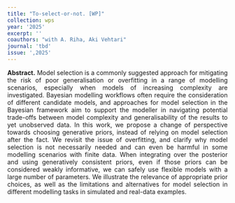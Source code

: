 ```yaml
---
title: "To-select-or-not. [WP]"
collection: wps
year: '2025' 
excerpt: ''
coauthors: "with A. Riha, Aki Vehtari"
journal: 'tbd'
issue: ',2025'
---
```

<p align="justify"> <b>Abstract.</b> Model selection is a commonly suggested approach for mitigating the risk of poor generalisation or overfitting in a range of modelling scenarios, especially when models of increasing complexity are investigated. 
    Bayesian modelling workflows often require the consideration of different candidate models, and approaches for model selection in the Bayesian framework aim to support the modeller in navigating potential trade-offs between model complexity and generalisability of the results to yet unobserved data. 
    In this work, we propose a change of perspective towards choosing generative priors, instead of relying on model selection after the fact.
    We revisit the issue of overfitting, and clarify why model selection is not necessarily needed and can even be harmful in some modelling scenarios with finite data. 
    When integrating over the posterior and using generatively consistent priors, even if those priors can be considered weakly informative, we can safely use flexible models with a large number of parameters.
    We illustrate the relevance of appropriate prior choices, as well as the limitations and alternatives for model selection in different modelling tasks in simulated and real-data examples.
</p>
